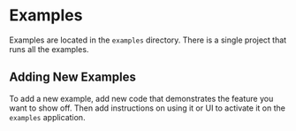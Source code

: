 # Examples

Examples are located in the `examples` directory. There is a single project that runs all the examples.

## Adding New Examples

To add a new example, add new code that demonstrates the feature you want to show off. Then add instructions on using it or UI to activate it on the `examples` application.
